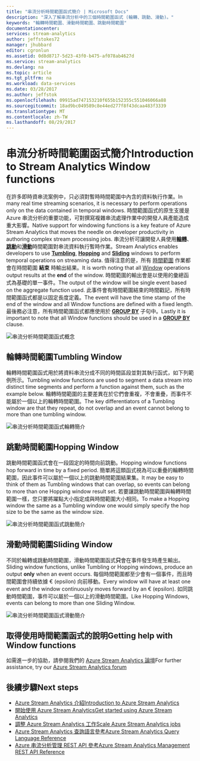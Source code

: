 ```yaml
---
title: "串流分析時間範圍函式簡介 | Microsoft Docs"
description: "深入了解串流分析中的三個時間範圍函式 (輪轉、跳動、滑動)。"
keywords: "輪轉時間範圍、滑動時間範圍、跳動時間範圍"
documentationcenter: 
services: stream-analytics
author: jeffstokes72
manager: jhubbard
editor: cgronlun
ms.assetid: 0d8d8717-5d23-43f0-b475-af078ab4627d
ms.service: stream-analytics
ms.devlang: na
ms.topic: article
ms.tgt_pltfrm: na
ms.workload: data-services
ms.date: 03/28/2017
ms.author: jeffstok
ms.openlocfilehash: 09915ad747153210f655b152355c551046066a88
ms.sourcegitcommit: 18ad9bc049589c8e44ed277f8f43dcaa483f3339
ms.translationtype: MT
ms.contentlocale: zh-TW
ms.lasthandoff: 08/29/2017
---
```

# <a name="introduction-to-stream-analytics-window-functions"></a><span data-ttu-id="3b0f5-104">串流分析時間範圍函式簡介</span><span class="sxs-lookup"><span data-stu-id="3b0f5-104">Introduction to Stream Analytics Window functions</span></span>
<span data-ttu-id="3b0f5-105">在許多即時資串流案例中，只必須對暫時時間範圍中內含的資料執行作業。</span><span class="sxs-lookup"><span data-stu-id="3b0f5-105">In many real time streaming scenarios, it is necessary to perform operations only on the data contained in temporal windows.</span></span> <span data-ttu-id="3b0f5-106">時間範圍函式的原生支援是 Azure 串流分析的重要功能，可對撰寫複雜串流處理作業中的開發人員產能造成重大影響。</span><span class="sxs-lookup"><span data-stu-id="3b0f5-106">Native support for windowing functions is a key feature of Azure Stream Analytics that moves the needle on developer productivity in authoring complex stream processing jobs.</span></span> <span data-ttu-id="3b0f5-107">串流分析可讓開發人員使用[**輪轉**](https://msdn.microsoft.com/library/dn835055.aspx)、[**跳動**](https://msdn.microsoft.com/library/dn835041.aspx)和[**滑動**](https://msdn.microsoft.com/library/dn835051.aspx)時間範圍對串流資料執行暫時作業。</span><span class="sxs-lookup"><span data-stu-id="3b0f5-107">Stream Analytics enables developers to use [**Tumbling**](https://msdn.microsoft.com/library/dn835055.aspx), [**Hopping**](https://msdn.microsoft.com/library/dn835041.aspx) and [**Sliding**](https://msdn.microsoft.com/library/dn835051.aspx) windows to perform temporal operations on streaming data.</span></span> <span data-ttu-id="3b0f5-108">值得注意的是，所有 [時間範圍](https://msdn.microsoft.com/library/dn835019.aspx) 作業都會在時間範圍 **結束** 時輸出結果。</span><span class="sxs-lookup"><span data-stu-id="3b0f5-108">It is worth noting that all [Window](https://msdn.microsoft.com/library/dn835019.aspx) operations output results at the **end** of the window.</span></span> <span data-ttu-id="3b0f5-109">時間範圍的輸出會是以使用的彙總函式為基礎的單一事件。</span><span class="sxs-lookup"><span data-stu-id="3b0f5-109">The output of the window will be single event based on the aggregate function used.</span></span> <span data-ttu-id="3b0f5-110">此事件會有時間範圍結束的時間戳記，所有時間範圍函式都是以固定長度定義。</span><span class="sxs-lookup"><span data-stu-id="3b0f5-110">The event will have the time stamp of the end of the window and all Window functions are defined with a fixed length.</span></span> <span data-ttu-id="3b0f5-111">最後務必注意，所有時間範圍函式都應使用於 [**GROUP BY**](https://msdn.microsoft.com/library/dn835023.aspx) 子句中。</span><span class="sxs-lookup"><span data-stu-id="3b0f5-111">Lastly it is important to note that all Window functions should be used in a [**GROUP BY**](https://msdn.microsoft.com/library/dn835023.aspx) clause.</span></span>

![串流分析時間範圍函式概念](media/stream-analytics-window-functions/stream-analytics-window-functions-conceptual.png)

## <a name="tumbling-window"></a><span data-ttu-id="3b0f5-113">輪轉時間範圍</span><span class="sxs-lookup"><span data-stu-id="3b0f5-113">Tumbling Window</span></span>
<span data-ttu-id="3b0f5-114">輪轉時間範圍函式用於將資料串流分成不同的時間區段並對其執行函式，如下列範例所示。</span><span class="sxs-lookup"><span data-stu-id="3b0f5-114">Tumbling window functions are used to segment a data stream into distinct time segments and perform a function against them, such as the example below.</span></span> <span data-ttu-id="3b0f5-115">輪轉時間範圍的主要差異在於它們會重複，不會重疊，而事件不能屬於一個以上的輪轉時間範圍。</span><span class="sxs-lookup"><span data-stu-id="3b0f5-115">The key differentiators of a Tumbling window are that they repeat, do not overlap and an event cannot belong to more than one tumbling window.</span></span>

![串流分析時間範圍函式輪轉簡介](media/stream-analytics-window-functions/stream-analytics-window-functions-tumbling-intro.png)

## <a name="hopping-window"></a><span data-ttu-id="3b0f5-117">跳動時間範圍</span><span class="sxs-lookup"><span data-stu-id="3b0f5-117">Hopping Window</span></span>
<span data-ttu-id="3b0f5-118">跳動時間範圍函式會在一段固定的時間向前跳動。</span><span class="sxs-lookup"><span data-stu-id="3b0f5-118">Hopping window functions hop forward in time by a fixed period.</span></span> <span data-ttu-id="3b0f5-119">簡單將這類函式視為可以重疊的輪轉時間範圍，因此事件可以屬於一個以上的跳動時間範圍結果集。</span><span class="sxs-lookup"><span data-stu-id="3b0f5-119">It may be easy to think of them as Tumbling windows that can overlap, so events can belong to more than one Hopping window result set.</span></span> <span data-ttu-id="3b0f5-120">若要讓跳動時間範圍與輪轉時間範圍一樣，您只要將躍點大小指定成與時間範圍大小相同。</span><span class="sxs-lookup"><span data-stu-id="3b0f5-120">To make a Hopping window the same as a Tumbling window one would simply specify the hop size to be the same as the window size.</span></span> 

![串流分析時間範圍函式跳動簡介](media/stream-analytics-window-functions/stream-analytics-window-functions-hopping-intro.png)

## <a name="sliding-window"></a><span data-ttu-id="3b0f5-122">滑動時間範圍</span><span class="sxs-lookup"><span data-stu-id="3b0f5-122">Sliding Window</span></span>
<span data-ttu-id="3b0f5-123">不同於輪轉或跳動時間範圍，滑動時間範圍函式**只**會在事件發生時產生輸出。</span><span class="sxs-lookup"><span data-stu-id="3b0f5-123">Sliding window functions, unlike Tumbling or Hopping windows, produce an output **only**  when an event occurs.</span></span> <span data-ttu-id="3b0f5-124">每個時間範圍都至少會有一個事件，而且時間範圍會持續依據 € (epsilon) 向前移動。</span><span class="sxs-lookup"><span data-stu-id="3b0f5-124">Every window will have at least one event and the window continuously moves forward by an € (epsilon).</span></span> <span data-ttu-id="3b0f5-125">如同跳動時間範圍，事件可以屬於一個以上的滑動時間範圍。</span><span class="sxs-lookup"><span data-stu-id="3b0f5-125">Like Hopping Windows, events can belong to more than one Sliding Window.</span></span>

![串流分析時間範圍函式滑動簡介](media/stream-analytics-window-functions/stream-analytics-window-functions-sliding-intro.png)

## <a name="getting-help-with-window-functions"></a><span data-ttu-id="3b0f5-127">取得使用時間範圍函式的說明</span><span class="sxs-lookup"><span data-stu-id="3b0f5-127">Getting help with Window functions</span></span>
<span data-ttu-id="3b0f5-128">如需進一步的協助，請參閱我們的 [Azure Stream Analytics 論壇](https://social.msdn.microsoft.com/Forums/en-US/home?forum=AzureStreamAnalytics)</span><span class="sxs-lookup"><span data-stu-id="3b0f5-128">For further assistance, try our [Azure Stream Analytics forum](https://social.msdn.microsoft.com/Forums/en-US/home?forum=AzureStreamAnalytics)</span></span>

## <a name="next-steps"></a><span data-ttu-id="3b0f5-129">後續步驟</span><span class="sxs-lookup"><span data-stu-id="3b0f5-129">Next steps</span></span>
* [<span data-ttu-id="3b0f5-130">Azure Stream Analytics 介紹</span><span class="sxs-lookup"><span data-stu-id="3b0f5-130">Introduction to Azure Stream Analytics</span></span>](stream-analytics-introduction.md)
* [<span data-ttu-id="3b0f5-131">開始使用 Azure Stream Analytics</span><span class="sxs-lookup"><span data-stu-id="3b0f5-131">Get started using Azure Stream Analytics</span></span>](stream-analytics-real-time-fraud-detection.md)
* [<span data-ttu-id="3b0f5-132">調整 Azure Stream Analytics 工作</span><span class="sxs-lookup"><span data-stu-id="3b0f5-132">Scale Azure Stream Analytics jobs</span></span>](stream-analytics-scale-jobs.md)
* [<span data-ttu-id="3b0f5-133">Azure Stream Analytics 查詢語言參考</span><span class="sxs-lookup"><span data-stu-id="3b0f5-133">Azure Stream Analytics Query Language Reference</span></span>](https://msdn.microsoft.com/library/azure/dn834998.aspx)
* [<span data-ttu-id="3b0f5-134">Azure 串流分析管理 REST API 參考</span><span class="sxs-lookup"><span data-stu-id="3b0f5-134">Azure Stream Analytics Management REST API Reference</span></span>](https://msdn.microsoft.com/library/azure/dn835031.aspx)

